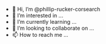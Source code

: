 - 👋 Hi, I’m @phillip-rucker-corsearch
- 👀 I’m interested in ...
- 🌱 I’m currently learning ...
- 💞️ I’m looking to collaborate on ...
- 📫 How to reach me ...

<!---
phillip-rucker-corsearch/phillip-rucker-corsearch is a ✨ special ✨ repository because its `README.md` (this file) appears on your GitHub profile.
You can click the Preview link to take a look at your changes.
--->
